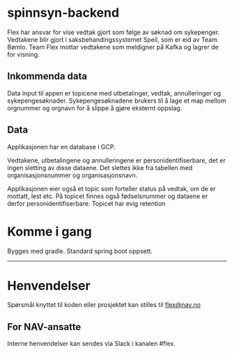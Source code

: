 # spinnsyn-backend

Flex har ansvar for vise vedtak gjort som følge av søknad om sykepenger. Vedtakene blir gjort i saksbehandingssystemet Speil, som er eid av Team Bømlo. Team Flex mottar vedtakene som meldigner på Kafka og lagrer de for visning.

## Inkommenda data
Data input til appen er topicene med utbetalinger, vedtak, annulleringer og sykepengesøknader. 
Sykepengesøknadene brukers til å lage et map mellom orgnummer og orgnavn for å slippe å gjøre eksternt oppslag.





## Data
Applikasjonen har en database i GCP.

Vedtakene, utbetalingene og annulleringene er personidentifiserbare, det er ingen sletting av disse dataene.
Det slettes ikke fra tabellen med organisasjonsnummer og organisasjonsnavn.

Applikasjonen eier også et topic som forteller status på vedtak, om de er mottatt, lest etc. 
På topicet finnes også fødselsnummer og dataene er derfor personidentifiserbare.
Topicet har evig retention

# Komme i gang

Bygges med gradle. Standard spring boot oppsett.

---

# Henvendelser


Spørsmål knyttet til koden eller prosjektet kan stilles til flex@nav.no

## For NAV-ansatte

Interne henvendelser kan sendes via Slack i kanalen #flex.
